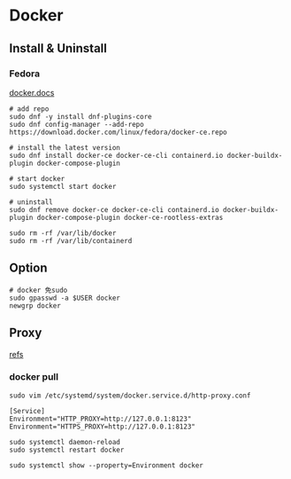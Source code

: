 # Docker

## Install & Uninstall
### Fedora
[docker.docs](https://docs.docker.com/engine/install/fedora/)

```shell
# add repo 
sudo dnf -y install dnf-plugins-core
sudo dnf config-manager --add-repo https://download.docker.com/linux/fedora/docker-ce.repo

# install the latest version
sudo dnf install docker-ce docker-ce-cli containerd.io docker-buildx-plugin docker-compose-plugin

# start docker
sudo systemctl start docker

# uninstall 
sudo dnf remove docker-ce docker-ce-cli containerd.io docker-buildx-plugin docker-compose-plugin docker-ce-rootless-extras

sudo rm -rf /var/lib/docker
sudo rm -rf /var/lib/containerd
```

## Option

```shell
# docker 免sudo
sudo gpasswd -a $USER docker
newgrp docker
```

## Proxy

[refs](https://neucrack.com/p/286)

### docker pull

```shell
sudo vim /etc/systemd/system/docker.service.d/http-proxy.conf
```

```shell
[Service]
Environment="HTTP_PROXY=http://127.0.0.1:8123"
Environment="HTTPS_PROXY=http://127.0.0.1:8123"
```

```shell
sudo systemctl daemon-reload
sudo systemctl restart docker

sudo systemctl show --property=Environment docker
```

